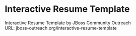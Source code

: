 # Interactive Resume Template
Interactive Resume Template by JBoss Community Outreach  
URL:  jboss-outreach.org/interactive-resume-template
